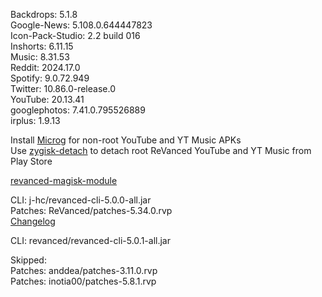 Backdrops: 5.1.8  
Google-News: 5.108.0.644447823  
Icon-Pack-Studio: 2.2 build 016  
Inshorts: 6.11.15  
Music: 8.31.53  
Reddit: 2024.17.0  
Spotify: 9.0.72.949  
Twitter: 10.86.0-release.0  
YouTube: 20.13.41  
googlephotos: 7.41.0.795526889  
irplus: 1.9.13  

Install [Microg](https://github.com/ReVanced/GmsCore/releases) for non-root YouTube and YT Music APKs  
Use [zygisk-detach](https://github.com/j-hc/zygisk-detach) to detach root ReVanced YouTube and YT Music from Play Store  

[revanced-magisk-module](https://github.com/j-hc/revanced-magisk-module)
  
CLI: j-hc/revanced-cli-5.0.0-all.jar  
Patches: ReVanced/patches-5.34.0.rvp  
[Changelog](https://github.com/ReVanced/revanced-patches/releases/tag/v5.34.0)

CLI: revanced/revanced-cli-5.0.1-all.jar    

Skipped:  
Patches: anddea/patches-3.11.0.rvp  
Patches: inotia00/patches-5.8.1.rvp          
